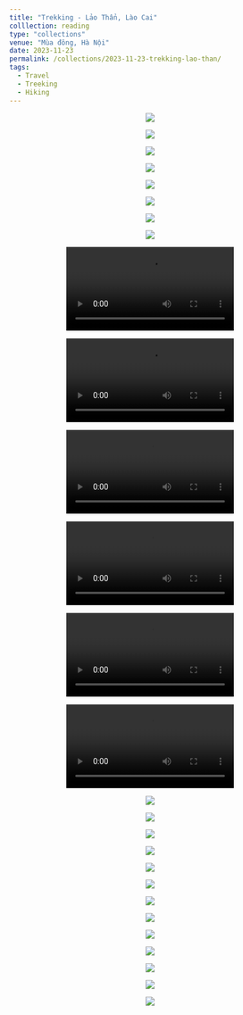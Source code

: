 ```yaml
---
title: "Trekking - Lảo Thẩn, Lào Cai"
colllection: reading
type: "collections"
venue: "Mùa đông, Hà Nội"
date: 2023-11-23
permalink: /collections/2023-11-23-trekking-lao-than/
tags:
  - Travel
  - Treeking
  - Hiking
---
```


<head>
    <style type="text/css">
        figure{text-align: center;}
        math{text-align: center;}
    </style>
</head>


<p align="center">
    <img src='/images/mylife/trekking-lao-than/FullSizeRender.jpg'>
</p>

<p align="center">
    <img src='/images/mylife/trekking-lao-than/IMG_3356.jpg'>
</p>

<p align="center">
    <img src='/images/mylife/trekking-lao-than/IMG_3357.jpg'>
</p>

<p align="center">
    <img src='/images/mylife/trekking-lao-than/IMG_3368.jpg'>
</p>

<p align="center">
    <img src='/images/mylife/trekking-lao-than/IMG_3374.jpg'>
</p>

<p align="center">
    <img src='/images/mylife/trekking-lao-than/IMG_3376.jpg'>
</p>

<p align="center">
    <img src='/images/mylife/trekking-lao-than/IMG_3377.jpg'>
</p>

<p align="center">
    <img src='/images/mylife/trekking-lao-than/IMG_3381.jpg'>
</p>

<p align="center">
<video controls>
    <source src='/images/mylife/trekking-lao-than/IMG_3391.MOV' type='video/mp4'>
</video>
</p>

<p align="center">
<video controls>
    <source src='/images/mylife/trekking-lao-than/IMG_3395.MOV' type='video/mp4'>
</video>
</p>

<p align="center">
<video controls>
    <source src='/images/mylife/trekking-lao-than/IMG_3424.MOV' type='video/mp4'>
</video>
</p>

<p align="center">
<video controls>
    <source src='/images/mylife/trekking-lao-than/IMG_3450.MOV' type='video/mp4'>
</video>
</p>

<p align="center">
<video controls>
    <source src='/images/mylife/trekking-lao-than/IMG_3550.MOV' type='video/mp4'>
</video>
</p>

<p align="center">
<video controls>
    <source src='/images/mylife/trekking-lao-than/' type='video/mp4'>
</video>
</p>

<p align="center">
    <img src='/images/mylife/trekking-lao-than/IMG_3401.jpg'>
</p>

<p align="center">
    <img src='/images/mylife/trekking-lao-than/IMG_3521.jpg'>
</p>

<p align="center">
    <img src='/images/mylife/trekking-lao-than/IMG_3586.jpg'>
</p>

<p align="center">
    <img src='/images/mylife/trekking-lao-than/IMG_3592.jpg'>
</p>

<p align="center">
    <img src='/images/mylife/trekking-lao-than/IMG_3597.jpg'>
</p>

<p align="center">
    <img src='/images/mylife/trekking-lao-than/IMG_3831.jpg'>
</p>

<p align="center">
    <img src='/images/mylife/trekking-lao-than/IMG_3839.jpg'>
</p>

<p align="center">
    <img src='/images/mylife/trekking-lao-than/IMG_4015.JPG'>
</p>

<p align="center">
    <img src='/images/mylife/trekking-lao-than/IMG_6576.jpg'>
</p>

<p align="center">
    <img src='/images/mylife/trekking-lao-than/IMG_7105.jpg'>
</p>

<p align="center">
    <img src='/images/mylife/trekking-lao-than/IMG_7131.jpg'>
</p>

<p align="center">
    <img src='/images/mylife/trekking-lao-than/IMG_7146.jpg'>
</p>

<p align="center">
    <img src='/images/mylife/trekking-lao-than/IMG_7396.jpg'>
</p>